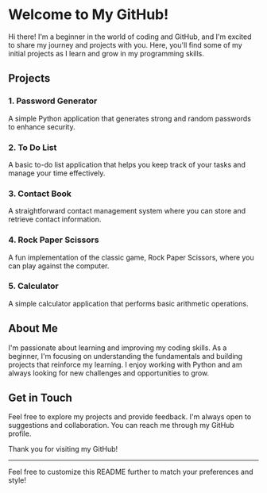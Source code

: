 # Welcome to My GitHub!

Hi there! I'm a beginner in the world of coding and GitHub, and I'm excited to share my journey and projects with you. Here, you'll find some of my initial projects as I learn and grow in my programming skills.

## Projects

### 1. Password Generator
A simple Python application that generates strong and random passwords to enhance security.

### 2. To Do List
A basic to-do list application that helps you keep track of your tasks and manage your time effectively.

### 3. Contact Book
A straightforward contact management system where you can store and retrieve contact information.

### 4. Rock Paper Scissors
A fun implementation of the classic game, Rock Paper Scissors, where you can play against the computer.

### 5. Calculator
A simple calculator application that performs basic arithmetic operations.

## About Me
I'm passionate about learning and improving my coding skills. As a beginner, I'm focusing on understanding the fundamentals and building projects that reinforce my learning. I enjoy working with Python and am always looking for new challenges and opportunities to grow.

## Get in Touch
Feel free to explore my projects and provide feedback. I'm always open to suggestions and collaboration. You can reach me through my GitHub profile.

Thank you for visiting my GitHub!

---

Feel free to customize this README further to match your preferences and style!
